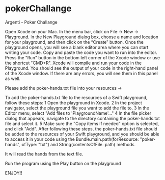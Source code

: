 # pokerChallange
Argenti - Poker Challange

Open Xcode on your Mac.
In the menu bar, click on File -> New -> Playground.
In the New Playground dialog box, choose a name and location for your playground, and then click on the “Create” button.
Once the playground opens, you will see a blank editor area where you can start writing your code.
Copy and paste the code you want to run into the editor.
Press the "Run" button in the bottom left corner of the Xcode window or use the shortcut "CMD+R".
Xcode will compile and run your code in the Playground.
You should see the output of your code in the right-hand panel of the Xcode window. If there are any errors, you will see them in this panel as well.

Please add the poker-hands.txt file into your resources ->

To add the poker-hands.txt file to the resources of a Swift playground, follow these steps:
	1	Open the playground in Xcode.
	2	In the project navigator, select the playground file you want to add the file to.
	3	In the Editor menu, select "Add files to 'PlaygroundName'..."
	4	In the file picker dialog that appears, navigate to the directory containing the poker-hands.txt file and select it.
	5	Make sure the "Copy items if needed" option is selected, and click "Add".
After following these steps, the poker-hands.txt file should be added to the resources of your Swift playground, and you should be able to access it in your code using the Bundle.main.path(forResource: "poker-hands", ofType: "txt") and String(contentsOfFile: path) methods.

It will read the hands from the text file.

Run the program using the Play button on the playground

ENJOY!!


